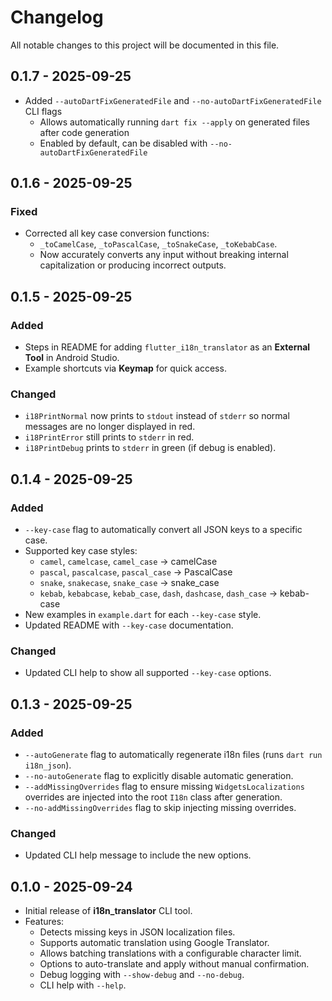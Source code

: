 # Changelog

All notable changes to this project will be documented in this file.

## 0.1.7 - 2025-09-25

- Added `--autoDartFixGeneratedFile` and `--no-autoDartFixGeneratedFile` CLI flags
  - Allows automatically running `dart fix --apply` on generated files after code generation
  - Enabled by default, can be disabled with `--no-autoDartFixGeneratedFile`

## 0.1.6 - 2025-09-25
### Fixed
- Corrected all key case conversion functions:
  - `_toCamelCase`, `_toPascalCase`, `_toSnakeCase`, `_toKebabCase`.
  - Now accurately converts any input without breaking internal capitalization or producing incorrect outputs.

## 0.1.5 - 2025-09-25
### Added
- Steps in README for adding `flutter_i18n_translator` as an **External Tool** in Android Studio.
- Example shortcuts via **Keymap** for quick access.

### Changed
- `i18PrintNormal` now prints to `stdout` instead of `stderr` so normal messages are no longer displayed in red.
- `i18PrintError` still prints to `stderr` in red.
- `i18PrintDebug` prints to `stderr` in green (if debug is enabled).

## 0.1.4 - 2025-09-25
### Added
- `--key-case` flag to automatically convert all JSON keys to a specific case.
- Supported key case styles:
  - `camel`, `camelcase`, `camel_case` → camelCase
  - `pascal`, `pascalcase`, `pascal_case` → PascalCase
  - `snake`, `snakecase`, `snake_case` → snake_case
  - `kebab`, `kebabcase`, `kebab_case`, `dash`, `dashcase`, `dash_case` → kebab-case
- New examples in `example.dart` for each `--key-case` style.
- Updated README with `--key-case` documentation.

### Changed
- Updated CLI help to show all supported `--key-case` options.

## 0.1.3 - 2025-09-25
### Added
- `--autoGenerate` flag to automatically regenerate i18n files (runs `dart run i18n_json`).
- `--no-autoGenerate` flag to explicitly disable automatic generation.
- `--addMissingOverrides` flag to ensure missing `WidgetsLocalizations` overrides are injected into the root `I18n` class after generation.
- `--no-addMissingOverrides` flag to skip injecting missing overrides.

### Changed
- Updated CLI help message to include the new options.

## 0.1.0 - 2025-09-24
- Initial release of **i18n_translator** CLI tool.
- Features:
  - Detects missing keys in JSON localization files.
  - Supports automatic translation using Google Translator.
  - Allows batching translations with a configurable character limit.
  - Options to auto-translate and apply without manual confirmation.
  - Debug logging with `--show-debug` and `--no-debug`.
  - CLI help with `--help`.
